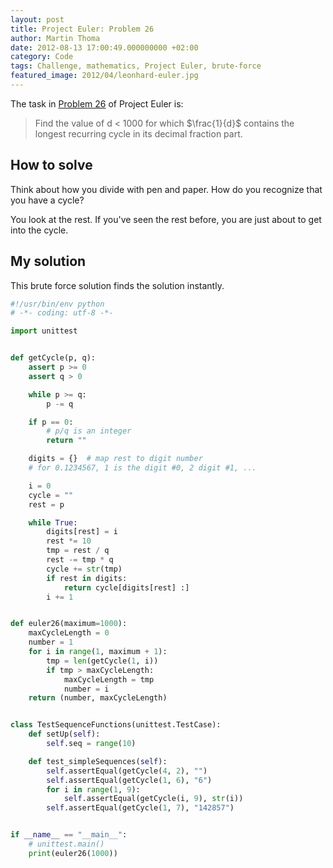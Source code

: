 ```yaml
---
layout: post
title: Project Euler: Problem 26
author: Martin Thoma
date: 2012-08-13 17:00:49.000000000 +02:00
category: Code
tags: Challenge, mathematics, Project Euler, brute-force
featured_image: 2012/04/leonhard-euler.jpg
---
```

The task in <a href="http://projecteuler.net/problem=26">Problem 26</a> of Project Euler is:

<blockquote>Find the value of d < 1000 for which $\frac{1}{d}$ contains the longest recurring cycle in its decimal fraction part.</blockquote>

<h2>How to solve</h2>
Think about how you divide with pen and paper. How do you recognize that you have a cycle?

You look at the rest. If you've seen the rest before, you are just about to get into the cycle.

<h2>My solution</h2>
This brute force solution finds the solution instantly.

```python
#!/usr/bin/env python
# -*- coding: utf-8 -*-

import unittest


def getCycle(p, q):
    assert p >= 0
    assert q > 0

    while p >= q:
        p -= q

    if p == 0:
        # p/q is an integer
        return ""

    digits = {}  # map rest to digit number
    # for 0.1234567, 1 is the digit #0, 2 digit #1, ...

    i = 0
    cycle = ""
    rest = p

    while True:
        digits[rest] = i
        rest *= 10
        tmp = rest / q
        rest -= tmp * q
        cycle += str(tmp)
        if rest in digits:
            return cycle[digits[rest] :]
        i += 1


def euler26(maximum=1000):
    maxCycleLength = 0
    number = 1
    for i in range(1, maximum + 1):
        tmp = len(getCycle(1, i))
        if tmp > maxCycleLength:
            maxCycleLength = tmp
            number = i
    return (number, maxCycleLength)


class TestSequenceFunctions(unittest.TestCase):
    def setUp(self):
        self.seq = range(10)

    def test_simpleSequences(self):
        self.assertEqual(getCycle(4, 2), "")
        self.assertEqual(getCycle(1, 6), "6")
        for i in range(1, 9):
            self.assertEqual(getCycle(i, 9), str(i))
        self.assertEqual(getCycle(1, 7), "142857")


if __name__ == "__main__":
    # unittest.main()
    print(euler26(1000))
```
